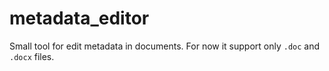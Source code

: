# metadata_editor
Small tool for edit metadata in documents. For now it support only `.doc` and `.docx` files.
